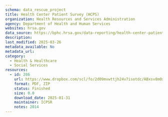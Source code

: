 ```yaml
---
schema: data_rescue_project 
title: Health Center Patient Survey (HCPS)
organization: Health Resources and Services Administration
agency: Department of Health and Human Services
websites: hrsa.gov
data_source: https://bphc.hrsa.gov/data-reporting/health-center-patient-survey
description: 
last_modified: 2025-03-26
metadata_available: No
metadata_url: 
category:
  - Health & Healthcare 
  - Social Services 
resources:
  - id: 286
    url: https://www.dropbox.com/scl/fo/2d09mvwttjh24v7isotdc/ABxsv8mOxcsps37mk1zAZeE?rlkey=p373rj194i2vb7lox3bevb4bq&dl=0
    format: PDF, ZIP
    status: Finished
    size: 0.0
    download_date: 2025-01-31
    maintainer: ICPSR
    notes: 2014
---
```

